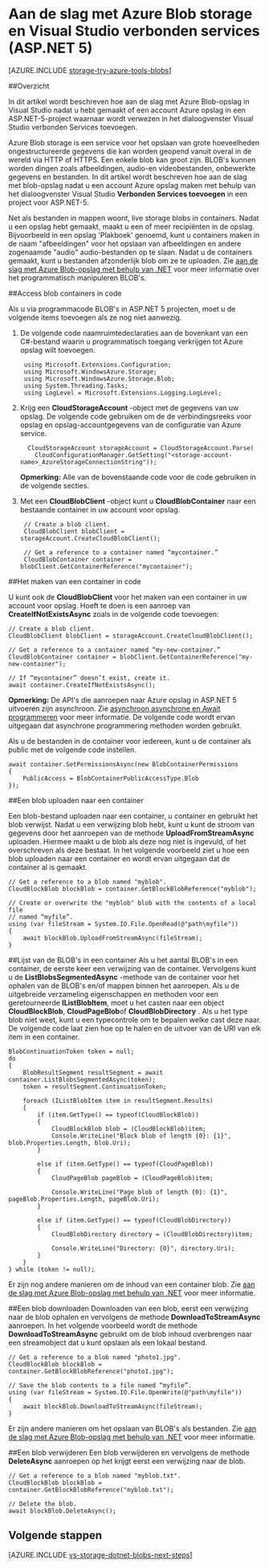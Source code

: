 <properties
    pageTitle="Aan de slag met blob storage en Visual Studio verbonden services (ASP.NET 5) | Microsoft Azure"
    description="Hoe aan de slag met Azure Blob-opslag in een project van Visual Studio ASP.NET 5 nadat u hebt gemaakt met behulp van Visual Studio een opslag-account verbonden services"
    services="storage"
    documentationCenter=""
    authors="TomArcher"
    manager="douge"
    editor=""/>

<tags
    ms.service="storage"
    ms.workload="web"
    ms.tgt_pltfrm="vs-getting-started"
    ms.devlang="na"
    ms.topic="article"
    ms.date="07/18/2016"
    ms.author="tarcher"/>

# <a name="get-started-with-azure-blob-storage-and-visual-studio-connected-services-aspnet-5"></a>Aan de slag met Azure Blob storage en Visual Studio verbonden services (ASP.NET 5)

[AZURE.INCLUDE [storage-try-azure-tools-blobs](../../includes/storage-try-azure-tools-blobs.md)]

##<a name="overview"></a>Overzicht

In dit artikel wordt beschreven hoe aan de slag met Azure Blob-opslag in Visual Studio nadat u hebt gemaakt of een account Azure opslag in een ASP.NET-5-project waarnaar wordt verwezen in het dialoogvenster Visual Studio verbonden Services toevoegen.

Azure Blob storage is een service voor het opslaan van grote hoeveelheden ongestructureerde gegevens die kan worden geopend vanuit overal in de wereld via HTTP of HTTPS. Een enkele blob kan groot zijn. BLOB's kunnen worden dingen zoals afbeeldingen, audio-en videobestanden, onbewerkte gegevens en bestanden. In dit artikel wordt beschreven hoe aan de slag met blob-opslag nadat u een account Azure opslag maken met behulp van het dialoogvenster Visual Studio **Verbonden Services toevoegen** in een project voor ASP.NET-5.

Net als bestanden in mappen woont, live storage blobs in containers. Nadat u een opslag hebt gemaakt, maakt u een of meer recipiënten in de opslag. Bijvoorbeeld in een opslag 'Plakboek' genoemd, kunt u containers maken in de naam "afbeeldingen" voor het opslaan van afbeeldingen en andere zogenaamde "audio" audio-bestanden op te slaan. Nadat u de containers gemaakt, kunt u bestanden afzonderlijk blob om ze te uploaden. Zie [aan de slag met Azure Blob-opslag met behulp van .NET](storage-dotnet-how-to-use-blobs.md) voor meer informatie over het programmatisch manipuleren BLOB's.

##<a name="access-blob-containers-in-code"></a>Access blob containers in code

Als u via programmacode BLOB's in ASP.NET 5 projecten, moet u de volgende items toevoegen als ze nog niet aanwezig.

1. De volgende code naamruimtedeclaraties aan de bovenkant van een C#-bestand waarin u programmatisch toegang verkrijgen tot Azure opslag wilt toevoegen.

        using Microsoft.Extensions.Configuration;
        using Microsoft.WindowsAzure.Storage;
        using Microsoft.WindowsAzure.Storage.Blob;
        using System.Threading.Tasks;
        using LogLevel = Microsoft.Extensions.Logging.LogLevel;

2. Krijg een **CloudStorageAccount** -object met de gegevens van uw opslag. De volgende code gebruiken om de de verbindingsreeks voor opslag en opslag-accountgegevens van de configuratie van Azure service.

         CloudStorageAccount storageAccount = CloudStorageAccount.Parse(
           CloudConfigurationManager.GetSetting("<storage-account-name>_AzureStorageConnectionString"));

    **Opmerking:** Alle van de bovenstaande code voor de code gebruiken in de volgende secties.


3. Met een **CloudBlobClient** -object kunt u **CloudBlobContainer** naar een bestaande container in uw account voor opslag.

        // Create a blob client.
        CloudBlobClient blobClient = storageAccount.CreateCloudBlobClient();

        // Get a reference to a container named “mycontainer.”
        CloudBlobContainer container = blobClient.GetContainerReference("mycontainer");



##<a name="create-a-container-in-code"></a>Het maken van een container in code

U kunt ook de **CloudBlobClient** voor het maken van een container in uw account voor opslag. Hoeft te doen is een aanroep van **CreateIfNotExistsAsync** zoals in de volgende code toevoegen:

    // Create a blob client.
    CloudBlobClient blobClient = storageAccount.CreateCloudBlobClient();

    // Get a reference to a container named “my-new-container.”
    CloudBlobContainer container = blobClient.GetContainerReference("my-new-container");

    // If “mycontainer” doesn’t exist, create it.
    await container.CreateIfNotExistsAsync();


**Opmerking:** De API's die aanroepen naar Azure opslag in ASP.NET 5 uitvoeren zijn asynchroon. Zie [asynchroon asynchrone en Await programmeren](http://msdn.microsoft.com/library/hh191443.aspx) voor meer informatie. De volgende code wordt ervan uitgegaan dat asynchrone programmering methoden worden gebruikt.

Als u de bestanden in de container voor iedereen, kunt u de container als public met de volgende code instellen.

    await container.SetPermissionsAsync(new BlobContainerPermissions
    {
        PublicAccess = BlobContainerPublicAccessType.Blob
    });

##<a name="upload-a-blob-into-a-container"></a>Een blob uploaden naar een container

Een blob-bestand uploaden naar een container, u container en gebruikt het blob verwijst. Nadat u een verwijzing blob hebt, kunt u kunt de stroom van gegevens door het aanroepen van de methode **UploadFromStreamAsync** uploaden. Hiermee maakt u de blob als deze nog niet is ingevuld, of het overschreven als deze bestaat. In het volgende voorbeeld ziet u hoe een blob uploaden naar een container en wordt ervan uitgegaan dat de container al is gemaakt.

    // Get a reference to a blob named "myblob".
    CloudBlockBlob blockBlob = container.GetBlockBlobReference("myblob");

    // Create or overwrite the "myblob" blob with the contents of a local file
    // named “myfile”.
    using (var fileStream = System.IO.File.OpenRead(@"path\myfile"))
    {
        await blockBlob.UploadFromStreamAsync(fileStream);
    }

##<a name="list-the-blobs-in-a-container"></a>Lijst van de BLOB's in een container
Als u het aantal BLOB's in een container, de eerste keer een verwijzing van de container. Vervolgens kunt u de **ListBlobsSegmentedAsync** -methode van de container voor het ophalen van de BLOB's en/of mappen binnen het aanroepen. Als u de uitgebreide verzameling eigenschappen en methoden voor een geretourneerde **IListBlobItem**, moet u het casten naar een object **CloudBlockBlob**, **CloudPageBlob**of **CloudBlobDirectory** . Als u het type blob niet weet, kunt u een typecontrole om te bepalen welke cast deze naar. De volgende code laat zien hoe op te halen en de uitvoer van de URI van elk item in een container.

    BlobContinuationToken token = null;
    do
    {
        BlobResultSegment resultSegment = await container.ListBlobsSegmentedAsync(token);
        token = resultSegment.ContinuationToken;

        foreach (IListBlobItem item in resultSegment.Results)
        {
            if (item.GetType() == typeof(CloudBlockBlob))
            {
                CloudBlockBlob blob = (CloudBlockBlob)item;
                Console.WriteLine("Block blob of length {0}: {1}", blob.Properties.Length, blob.Uri);
            }

            else if (item.GetType() == typeof(CloudPageBlob))
            {
                CloudPageBlob pageBlob = (CloudPageBlob)item;

                Console.WriteLine("Page blob of length {0}: {1}", pageBlob.Properties.Length, pageBlob.Uri);
            }

            else if (item.GetType() == typeof(CloudBlobDirectory))
            {
                CloudBlobDirectory directory = (CloudBlobDirectory)item;

                Console.WriteLine("Directory: {0}", directory.Uri);
            }
        }
    } while (token != null);

Er zijn nog andere manieren om de inhoud van een container blob. Zie [aan de slag met Azure Blob-opslag met behulp van .NET](storage-dotnet-how-to-use-blobs.md#list-the-blobs-in-a-container) voor meer informatie.

##<a name="download-a-blob"></a>Een blob downloaden
Downloaden van een blob, eerst een verwijzing naar de blob ophalen en vervolgens de methode **DownloadToStreamAsync** aanroepen. In het volgende voorbeeld wordt de methode **DownloadToStreamAsync** gebruikt om de blob inhoud overbrengen naar een streamobject dat u kunt opslaan als een lokaal bestand.

    // Get a reference to a blob named "photo1.jpg".
    CloudBlockBlob blockBlob = container.GetBlockBlobReference("photo1.jpg");

    // Save the blob contents to a file named “myfile”.
    using (var fileStream = System.IO.File.OpenWrite(@"path\myfile"))
    {
        await blockBlob.DownloadToStreamAsync(fileStream);
    }

Er zijn andere manieren om het opslaan van BLOB's als bestanden. Zie [aan de slag met Azure Blob-opslag met behulp van .NET](storage-dotnet-how-to-use-blobs.md#download-blobs) voor meer informatie.

##<a name="delete-a-blob"></a>Een blob verwijderen
Een blob verwijderen en vervolgens de methode **DeleteAsync** aanroepen op het krijgt eerst een verwijzing naar de blob.

    // Get a reference to a blob named "myblob.txt".
    CloudBlockBlob blockBlob = container.GetBlockBlobReference("myblob.txt");

    // Delete the blob.
    await blockBlob.DeleteAsync();

## <a name="next-steps"></a>Volgende stappen

[AZURE.INCLUDE [vs-storage-dotnet-blobs-next-steps](../../includes/vs-storage-dotnet-blobs-next-steps.md)]
